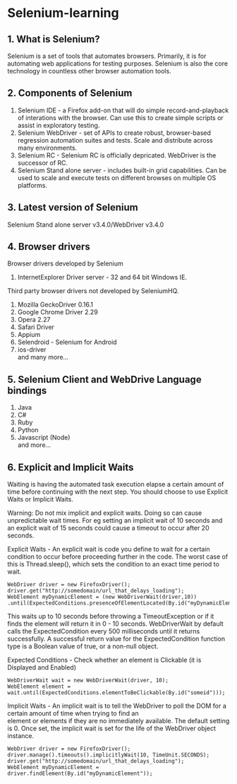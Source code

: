 # Selenium-learning

## 1. What is Selenium? 
Selenium is a set of tools that automates browsers. Primarily, it is for automating web applications for testing purposes. Selenium is also the core technology in countless other browser automation tools. 

## 2. Components of Selenium 
1. Selenium IDE - a Firefox add-on that will do simple record-and-playback of interations with the browser. Can use this to create simple scripts or assist in exploratory testing.
2. Selenium WebDriver - set of APIs to create robust, browser-based regression automation suites and tests. Scale and distribute           across many environments. 
3. Selenium RC - Selenium RC is officially depricated. WebDriver is the successor of RC. 
4. Selenium Stand alone server - includes built-in grid capabilities. Can be used to scale and execute tests on different browses on       multiple OS platforms. 

## 3. Latest version of Selenium 
Selenium Stand alone server v3.4.0/WebDriver v3.4.0 

## 4. Browser drivers 
Browser drivers developed by Selenium 
1. InternetExplorer Driver server - 32 and 64 bit Windows IE. 

Third party browser drivers not developed by SeleniumHQ. 
1. Mozilla GeckoDriver 0.16.1
2. Google Chrome Driver 2.29 
3. Opera 2.27 
4. Safari Driver 
5. Appium 
6. Selendroid - Selenium for Android 
7. ios-driver 
<br/>and many more... 

## 5. Selenium Client and WebDrive Language bindings 
1. Java 
2. C# 
3. Ruby
4. Python
5. Javascript (Node)
<br/>and more...

## 6. Explicit and Implicit Waits 
Waiting is having the automated task execution elapse a certain amount of time before continuing with the next step. You should choose
to use Explicit Waits or Implicit Waits. 

Warning: Do not mix implicit and explicit waits. Doing so can cause unpredictable wait times. For eg setting an implicit wait of 10 seconds and an explicit wait of 15 seconds could cause a timeout to occur after 20 seconds. 

Explicit Waits - An explicit wait is code you define to wait for a certain condition to occur before proceeding further in the code. 
The worst case of this is Thread.sleep(), which sets the condition to an exact time period to wait.

    WebDriver driver = new FirefoxDriver();
    driver.get("http://somedomain/url_that_delays_loading");
    WebElement myDynamicElement = (new WebDriverWait(driver,10))
    .until(ExpectedConditions.presenceOfElementLocated(By.id("myDynamicElement")));
    
This waits up to 10 seconds before throwing a TimeoutException or if it finds the element will return it in 0 - 10 seconds.             WebDriverWait by default calls the ExpectedCondition every 500 milliseconds until it returns successfully. A successful return value    for the ExpectedCondition function type is a Boolean value of true, or a non-null object.

Expected Conditions - Check whether an element is Clickable (it is Displayed and Enabled)

    WebDriverWait wait = new WebDriverWait(driver, 10);
    WebElement element = wait.until(ExpectedConditions.elementToBeClickable(By.id("someid")));

Implicit Waits - An implicit wait is to tell the WebDriver to poll the DOM for a certain amount of time when trying to find an      
element or elements if they are no immediately available. The default setting is 0. Once set, the implicit wait is set for the life
of the WebDriver object instance. 

    WebDriver driver = new FirefoxDriver();
    driver.manage().timeouts().implicitlyWait(10, TimeUnit.SECONDS);
    driver.get("http://somedomain/url_that_delays_loading");
    WebElement myDynamicElement = driver.findElement(By.id("myDynamicElement"));


    
